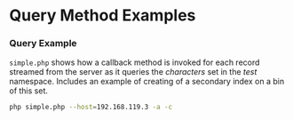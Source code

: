 # Query Method Examples

### Query Example
`simple.php` shows how a callback method is invoked for each
record streamed from the server as it queries the _characters_ set in the _test_
namespace. Includes an example of creating of a secondary index on a bin of
this set.

```bash
php simple.php --host=192.168.119.3 -a -c
```


